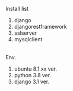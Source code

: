 Install list<br>
1. django<br>
2. djangorestframework<br>
3. sslserver<br>
4. mysqlclient<br><br>

Env.<br>
1. ubuntu 8.1.xx ver.<br>
2. python 3.8 ver.<br>
3. django 3.1 ver.<br>
